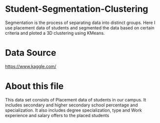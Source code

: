 # Student-Segmentation-Clustering
Segmentation is the process of separating data into distinct groups. Here I use placement data of students and segmented the data based on certain criteria and ploted a 3D clustering using KMeans.
 
 # Data Source
 https://www.kaggle.com/
 
 
# About this file
This data set consists of Placement data of students in our campus. It includes secondary and higher secondary school percentage and specialization. It also includes degree specialization, type and Work experience and salary offers to the placed students
